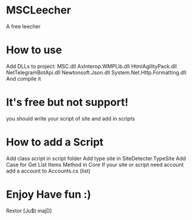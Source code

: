 # MSCLeecher
A free leecher
# How to use
Add DLLs to project:
MSC.dll
AxInterop.WMPLib.dll
HtmlAgilityPack.dll
NetTelegramBotApi.dll
Newtonsoft.Json.dll
System.Net.Http.Formatting.dll
And compile it
# It's free but not support!
you should write your script of site and add in scripts
# How to add a Script
Add class script in script folder
Add type site in SiteDetecter.TypeSite
Add Case for Get List Items Method in Core
If your site or script need account add a account to Accounts.cs (list)
# Enjoy Have fun :) 
Rextor
[Ju$t majD]
